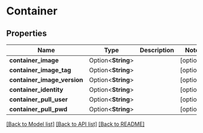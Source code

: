 # Container

## Properties

Name | Type | Description | Notes
------------ | ------------- | ------------- | -------------
**container_image** | Option<**String**> |  | [optional]
**container_image_tag** | Option<**String**> |  | [optional]
**container_image_version** | Option<**String**> |  | [optional]
**container_identity** | Option<**String**> |  | [optional]
**container_pull_user** | Option<**String**> |  | [optional]
**container_pull_pwd** | Option<**String**> |  | [optional]

[[Back to Model list]](../README.md#documentation-for-models) [[Back to API list]](../README.md#documentation-for-api-endpoints) [[Back to README]](../README.md)


